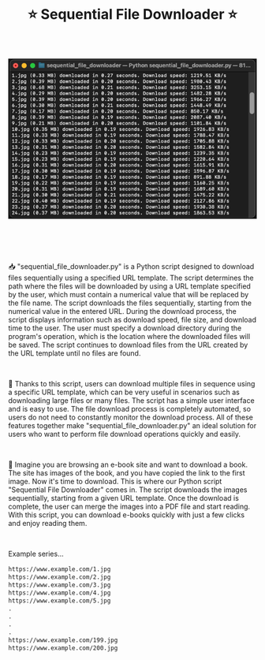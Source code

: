 <h1 align="center" style="border-bottom: none">
    ⭐️  Sequential File Downloader  ⭐️ <br><br>
     <p align="center"><img src="https://github.com/hasanbeder/SequentialFileDownloader/blob/main/sample.png" alt="Download" width="600px" /></p><br>
</h1>

<p align="left"> 📥 "sequential_file_downloader.py" is a Python script designed to download files sequentially using a specified URL template. The script determines the path where the files will be downloaded by using a URL template specified by the user, which must contain a numerical value that will be replaced by the file name. The script downloads the files sequentially, starting from the numerical value in the entered URL. During the download process, the script displays information such as download speed, file size, and download time to the user. The user must specify a download directory during the program's operation, which is the location where the downloaded files will be saved. The script continues to download files from the URL created by the URL template until no files are found.</p><br>

<p align="left"> 📌 Thanks to this script, users can download multiple files in sequence using a specific URL template, which can be very useful in scenarios such as downloading large files or many files. The script has a simple user interface and is easy to use. The file download process is completely automated, so users do not need to constantly monitor the download process. All of these features together make "sequential_file_downloader.py" an ideal solution for users who want to perform file download operations quickly and easily.</p><br>

<p align="left"> 🔆 Imagine you are browsing an e-book site and want to download a book. The site has images of the book, and you have copied the link to the first image. Now it's time to download. This is where our Python script "Sequential File Downloader" comes in. The script downloads the images sequentially, starting from a given URL template. Once the download is complete, the user can merge the images into a PDF file and start reading. With this script, you can download e-books quickly with just a few clicks and enjoy reading them.</p><br>

Example series...

    https://www.example.com/1.jpg
    https://www.example.com/2.jpg
    https://www.example.com/3.jpg
    https://www.example.com/4.jpg
    https://www.example.com/5.jpg
    .
    .
    .
    .
    https://www.example.com/199.jpg
    https://www.example.com/200.jpg
